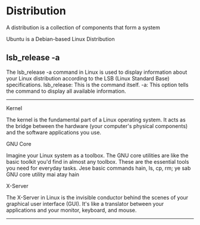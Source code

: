 # Distribution

A distribution is a collection of components that form a system

Ubuntu is a Debian-based Linux Distribution 

## lsb_release -a
The lsb_release -a command in Linux is used to display information about your Linux distribution according to the LSB (Linux Standard Base) specifications.
lsb_release: This is the command itself.
-a: This option tells the command to display all available information.

-------

Kernel

The kernel is the fundamental part of a Linux operating system. It acts as the bridge between the hardware (your computer's physical components) and the software applications you use.


GNU Core

Imagine your Linux system as a toolbox. The GNU core utilities are like the basic toolkit you'd find in almost any toolbox. These are the essential tools you need for everyday tasks.
Jese basic commands hain, ls, cp, rm; ye sab GNU core utility mai atay hain


X-Server

The X-Server in Linux is the invisible conductor behind the scenes of your graphical user interface (GUI). It's like a translator between your applications and your monitor, keyboard, and mouse.

-----




